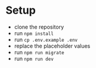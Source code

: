 
# Setup

- clone the repository
- run `npm install`
- run `cp .env.example .env`
- replace the placeholder values
- run `npm run migrate`
- run `npm run dev`
